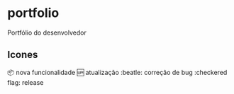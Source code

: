 # portfolio
 Portfólio do desenvolvedor

## Icones
:package: nova funcionalidade
:up: atualização
:beatle: correção de bug
:checkered flag: release
